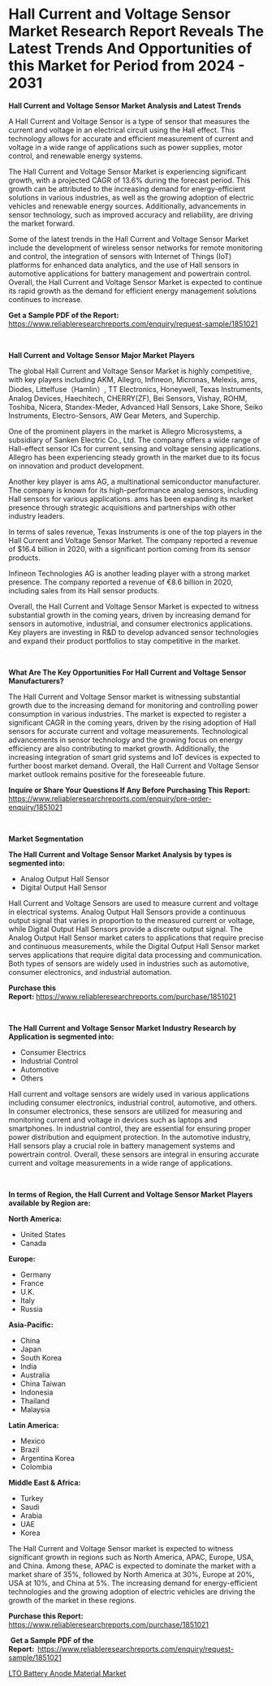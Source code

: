 <p><h1>Hall Current and Voltage Sensor Market Research Report Reveals The Latest Trends And Opportunities of this Market for Period from 2024 - 2031</h1></p><p><strong>Hall Current and Voltage Sensor Market Analysis and Latest Trends</strong></p>
<p><p>A Hall Current and Voltage Sensor is a type of sensor that measures the current and voltage in an electrical circuit using the Hall effect. This technology allows for accurate and efficient measurement of current and voltage in a wide range of applications such as power supplies, motor control, and renewable energy systems.</p><p>The Hall Current and Voltage Sensor Market is experiencing significant growth, with a projected CAGR of 13.6% during the forecast period. This growth can be attributed to the increasing demand for energy-efficient solutions in various industries, as well as the growing adoption of electric vehicles and renewable energy sources. Additionally, advancements in sensor technology, such as improved accuracy and reliability, are driving the market forward.</p><p>Some of the latest trends in the Hall Current and Voltage Sensor Market include the development of wireless sensor networks for remote monitoring and control, the integration of sensors with Internet of Things (IoT) platforms for enhanced data analytics, and the use of Hall sensors in automotive applications for battery management and powertrain control. Overall, the Hall Current and Voltage Sensor Market is expected to continue its rapid growth as the demand for efficient energy management solutions continues to increase.</p></p>
<p><strong>Get a Sample PDF of the Report:&nbsp;</strong> <a href="https://www.reliableresearchreports.com/enquiry/request-sample/1851021">https://www.reliableresearchreports.com/enquiry/request-sample/1851021</a></p>
<p>&nbsp;</p>
<p><strong>Hall Current and Voltage Sensor Major Market Players</strong></p>
<p><p>The global Hall Current and Voltage Sensor Market is highly competitive, with key players including AKM, Allegro, Infineon, Micronas, Melexis, ams, Diodes, Littelfuse（Hamlin）, TT Electronics, Honeywell, Texas Instruments, Analog Devices, Haechitech, CHERRY(ZF), Bei Sensors, Vishay, ROHM, Toshiba, Nicera, Standex-Meder, Advanced Hall Sensors, Lake Shore, Seiko Instruments, Electro-Sensors, AW Gear Meters, and Superchip. </p><p>One of the prominent players in the market is Allegro Microsystems, a subsidiary of Sanken Electric Co., Ltd. The company offers a wide range of Hall-effect sensor ICs for current sensing and voltage sensing applications. Allegro has been experiencing steady growth in the market due to its focus on innovation and product development.</p><p>Another key player is ams AG, a multinational semiconductor manufacturer. The company is known for its high-performance analog sensors, including Hall sensors for various applications. ams has been expanding its market presence through strategic acquisitions and partnerships with other industry leaders.</p><p>In terms of sales revenue, Texas Instruments is one of the top players in the Hall Current and Voltage Sensor Market. The company reported a revenue of $16.4 billion in 2020, with a significant portion coming from its sensor products.</p><p>Infineon Technologies AG is another leading player with a strong market presence. The company reported a revenue of €8.6 billion in 2020, including sales from its Hall sensor products.</p><p>Overall, the Hall Current and Voltage Sensor Market is expected to witness substantial growth in the coming years, driven by increasing demand for sensors in automotive, industrial, and consumer electronics applications. Key players are investing in R&D to develop advanced sensor technologies and expand their product portfolios to stay competitive in the market.</p></p>
<p>&nbsp;</p>
<p><strong>What Are The Key Opportunities For Hall Current and Voltage Sensor Manufacturers?</strong></p>
<p><p>The Hall Current and Voltage Sensor market is witnessing substantial growth due to the increasing demand for monitoring and controlling power consumption in various industries. The market is expected to register a significant CAGR in the coming years, driven by the rising adoption of Hall sensors for accurate current and voltage measurements. Technological advancements in sensor technology and the growing focus on energy efficiency are also contributing to market growth. Additionally, the increasing integration of smart grid systems and IoT devices is expected to further boost market demand. Overall, the Hall Current and Voltage Sensor market outlook remains positive for the foreseeable future.</p></p>
<p><strong>Inquire or Share Your Questions If Any Before Purchasing This Report:</strong> <a href="https://www.reliableresearchreports.com/enquiry/pre-order-enquiry/1851021">https://www.reliableresearchreports.com/enquiry/pre-order-enquiry/1851021</a></p>
<p>&nbsp;</p>
<p><strong>Market Segmentation</strong></p>
<p><strong>The Hall Current and Voltage Sensor Market Analysis by types is segmented into:</strong></p>
<p><ul><li>Analog Output Hall Sensor</li><li>Digital Output Hall Sensor</li></ul></p>
<p><p>Hall Current and Voltage Sensors are used to measure current and voltage in electrical systems. Analog Output Hall Sensors provide a continuous output signal that varies in proportion to the measured current or voltage, while Digital Output Hall Sensors provide a discrete output signal. The Analog Output Hall Sensor market caters to applications that require precise and continuous measurements, while the Digital Output Hall Sensor market serves applications that require digital data processing and communication. Both types of sensors are widely used in industries such as automotive, consumer electronics, and industrial automation.</p></p>
<p><strong>Purchase this Report:&nbsp;</strong><a href="https://www.reliableresearchreports.com/purchase/1851021">https://www.reliableresearchreports.com/purchase/1851021</a></p>
<p>&nbsp;</p>
<p><strong>The Hall Current and Voltage Sensor Market Industry Research by Application is segmented into:</strong></p>
<p><ul><li>Consumer Electrics</li><li>Industrial Control</li><li>Automotive</li><li>Others</li></ul></p>
<p><p>Hall current and voltage sensors are widely used in various applications including consumer electronics, industrial control, automotive, and others. In consumer electronics, these sensors are utilized for measuring and monitoring current and voltage in devices such as laptops and smartphones. In industrial control, they are essential for ensuring proper power distribution and equipment protection. In the automotive industry, Hall sensors play a crucial role in battery management systems and powertrain control. Overall, these sensors are integral in ensuring accurate current and voltage measurements in a wide range of applications.</p></p>
<p>&nbsp;</p>
<p><strong>In terms of Region, the Hall Current and Voltage Sensor Market Players available by Region are:</strong></p>
<p>
    <p> <strong> North America: </strong>
        <ul>
            <li>United States</li>
            <li>Canada</li>
        </ul>
        </p> 
    <p> <strong> Europe: </strong>
        <ul>
            <li>Germany</li>
            <li>France</li>
            <li>U.K.</li>
            <li>Italy</li>
            <li>Russia</li>
        </ul>
        </p> 
    <p> <strong> Asia-Pacific: </strong>
        <ul>
            <li>China</li>
            <li>Japan</li>
            <li>South Korea</li>
            <li>India</li>
            <li>Australia</li>
            <li>China Taiwan</li>
            <li>Indonesia</li>
            <li>Thailand</li>
            <li>Malaysia</li>
        </ul>
        </p> 
    <p> <strong> Latin America: </strong>
        <ul>
            <li>Mexico</li>
            <li>Brazil</li>
            <li>Argentina Korea</li>
            <li>Colombia</li>
        </ul>
        </p> 
    <p> <strong> Middle East & Africa: </strong>
        <ul>
            <li>Turkey</li>
            <li>Saudi</li>
            <li>Arabia</li>
            <li>UAE</li>
            <li>Korea</li>
        </ul>
    </p>
    </p>
<p><p>The Hall Current and Voltage Sensor market is expected to witness significant growth in regions such as North America, APAC, Europe, USA, and China. Among these, APAC is expected to dominate the market with a market share of 35%, followed by North America at 30%, Europe at 20%, USA at 10%, and China at 5%. The increasing demand for energy-efficient technologies and the growing adoption of electric vehicles are driving the growth of the market in these regions.</p></p>
<p><strong>Purchase this Report: </strong><a href="https://www.reliableresearchreports.com/purchase/1851021">https://www.reliableresearchreports.com/purchase/1851021</a></p>
<p>&nbsp;<strong>Get a Sample PDF of the Report:&nbsp;&nbsp;</strong><a href="https://www.reliableresearchreports.com/enquiry/request-sample/1851021">https://www.reliableresearchreports.com/enquiry/request-sample/1851021</a></p>
<p><strong></strong></p>
<p><p><a href="https://issuu.com/reportprime-2/docs/lto-battery-anode-material-market-size-2030.pptx">LTO Battery Anode Material Market</a></p></p>